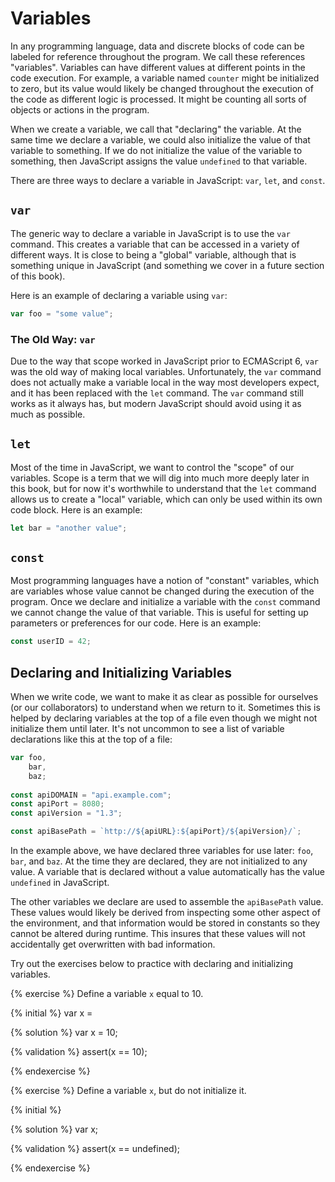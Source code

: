 # Variables

In any programming language, data and discrete blocks of code can be labeled for reference throughout the program. We call these references "variables". Variables can have different values at different points in the code execution. For example, a variable named `counter` might be initialized to zero, but its value would likely be changed throughout the execution of the code as different logic is processed. It might be counting all sorts of objects or actions in the program.

When we create a variable, we call that "declaring" the variable. At the same time we declare a variable, we could also initialize the value of that variable to something. If we do not initialize the value of the variable to something, then JavaScript assigns the value `undefined` to that variable. 

There are three ways to declare a variable in JavaScript: `var`, `let`, and `const`.

## `var`
The generic way to declare a variable in JavaScript is to use the `var` command. This creates a variable that can be accessed in a variety of different ways. It is close to being a "global" variable, although that is something unique in JavaScript (and something we cover in a future section of this book).

Here is an example of declaring a variable using `var`:

```js
var foo = "some value";
```

<div class="tip-box">

<h3>The Old Way: <code>var</code></h3>

<p>Due to the way that scope worked in JavaScript prior to ECMAScript 6, <code>var</code> was the old way of making local variables. Unfortunately, the <code>var</code> command does not actually make a variable local in the way most developers expect, and it has been replaced with the <code>let</code> command. The <code>var</code> command still works as it always has, but modern JavaScript should avoid using it as much as possible.</p>

</div>



## `let`
Most of the time in JavaScript, we want to control the "scope" of our variables. Scope is a term that we will dig into much more deeply later in this book, but for now it's worthwhile to understand that the `let` command allows us to create a "local" variable, which can only be used within its own code block. Here is an example:

```js
let bar = "another value";
```

## `const`
Most programming languages have a notion of "constant" variables, which are variables whose value cannot be changed during the execution of the program. Once we declare and initialize a variable with the `const` command we cannot change the value of that variable. This is useful for setting up parameters or preferences for our code. Here is an example:

```js
const userID = 42;
```

## Declaring and Initializing Variables
When we write code, we want to make it as clear as possible for ourselves (or our collaborators) to understand when we return to it. Sometimes this is helped by declaring variables at the top of a file even though we might not initialize them until later. It's not uncommon to see a list of variable declarations like this at the top of a file:

```js
var foo,
    bar,
    baz;
    
const apiDOMAIN = "api.example.com"; 
const apiPort = 8080; 
const apiVersion = "1.3"; 

const apiBasePath = `http://${apiURL}:${apiPort}/${apiVersion}/`;
```

In the example above, we have declared three variables for use later: `foo`, `bar`, and `baz`. At the time they are declared, they are not initialized to any value. A variable that is declared without a value automatically has the value `undefined` in JavaScript.

The other variables we declare are used to assemble the `apiBasePath` value. These values would likely be derived from inspecting some other aspect of the environment, and that information would be stored in constants so they cannot be altered during runtime. This insures that these values will not accidentally get overwritten with bad information.

Try out the exercises below to practice with declaring and initializing variables.

{% exercise %}
Define a variable `x` equal to 10.

{% initial %}
var x =

{% solution %}
var x = 10;

{% validation %}
assert(x == 10);

{% endexercise %}

{% exercise %}
Define a variable `x`, but do not initialize it.

{% initial %}


{% solution %}
var x;

{% validation %}
assert(x == undefined);

{% endexercise %}
